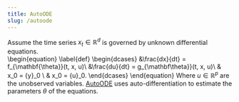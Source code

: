 ```yaml
---
title: AutoODE
slug: /autoode
---
```

Assume the time series $x_t\in \mathbb{R}^d$ is governed by unknown differential equations.  
\begin{equation}
\label{def}
\begin{dcases}
&\frac{dx}{dt} = f_{\mathbf{\theta}}(t, x, u)\\
&\frac{du}{dt} = g_{\mathbf\theta}}(t, x, u)\\
& x_0 = {y}_0 \\
& x_0 = {u}_0.
\end{dcases}
\end{equation}
Where  $u \in \mathbb{R}^p$ are the unobserved variables.
[AutoODE](https://arxiv.org/pdf/2011.10616.pdf) uses auto-differentiation to estimate the parameters $\theta$ of the equations. 